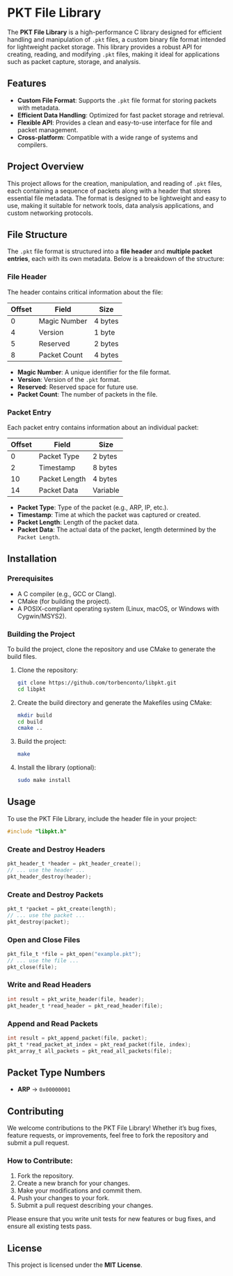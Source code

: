 # PKT File Library

The **PKT File Library** is a high-performance C library designed for efficient handling and manipulation of `.pkt` files, a custom binary file format intended for lightweight packet storage. This library provides a robust API for creating, reading, and modifying `.pkt` files, making it ideal for applications such as packet capture, storage, and analysis.

## Features

- **Custom File Format**: Supports the `.pkt` file format for storing packets with metadata.
- **Efficient Data Handling**: Optimized for fast packet storage and retrieval.
- **Flexible API**: Provides a clean and easy-to-use interface for file and packet management.
- **Cross-platform**: Compatible with a wide range of systems and compilers.

## Project Overview

This project allows for the creation, manipulation, and reading of `.pkt` files, each containing a sequence of packets along with a header that stores essential file metadata. The format is designed to be lightweight and easy to use, making it suitable for network tools, data analysis applications, and custom networking protocols.

## File Structure

The `.pkt` file format is structured into a **file header** and **multiple packet entries**, each with its own metadata. Below is a breakdown of the structure:

### File Header

The header contains critical information about the file:

| **Offset** | **Field**          | **Size**   |
|------------|--------------------|------------|
| 0          | Magic Number       | 4 bytes    |
| 4          | Version            | 1 byte     |
| 5          | Reserved           | 2 bytes    |
| 8          | Packet Count       | 4 bytes    |

- **Magic Number**: A unique identifier for the file format.
- **Version**: Version of the `.pkt` format.
- **Reserved**: Reserved space for future use.
- **Packet Count**: The number of packets in the file.

### Packet Entry

Each packet entry contains information about an individual packet:

| **Offset** | **Field**          | **Size**   |
|------------|--------------------|------------|
| 0          | Packet Type        | 2 bytes    |
| 2          | Timestamp          | 8 bytes    |
| 10         | Packet Length      | 4 bytes    |
| 14         | Packet Data        | Variable   |

- **Packet Type**: Type of the packet (e.g., ARP, IP, etc.).
- **Timestamp**: Time at which the packet was captured or created.
- **Packet Length**: Length of the packet data.
- **Packet Data**: The actual data of the packet, length determined by the `Packet Length`.

## Installation

### Prerequisites

- A C compiler (e.g., GCC or Clang).
- CMake (for building the project).
- A POSIX-compliant operating system (Linux, macOS, or Windows with Cygwin/MSYS2).

### Building the Project

To build the project, clone the repository and use CMake to generate the build files.

1. Clone the repository:

    ```bash
    git clone https://github.com/torbenconto/libpkt.git
    cd libpkt
    ```

2. Create the build directory and generate the Makefiles using CMake:

    ```bash
    mkdir build
    cd build
    cmake ..
    ```

3. Build the project:

    ```bash
    make
    ```

4. Install the library (optional):

    ```bash
    sudo make install
    ```

## Usage

To use the PKT File Library, include the header file in your project:

```c
#include "libpkt.h"
```

### Create and Destroy Headers

```c
pkt_header_t *header = pkt_header_create();
// ... use the header ...
pkt_header_destroy(header);
```

### Create and Destroy Packets

```c
pkt_t *packet = pkt_create(length);
// ... use the packet ...
pkt_destroy(packet);
```

### Open and Close Files

```c
pkt_file_t *file = pkt_open("example.pkt");
// ... use the file ...
pkt_close(file);
```

### Write and Read Headers

```c
int result = pkt_write_header(file, header);
pkt_header_t *read_header = pkt_read_header(file);
```

### Append and Read Packets

```c
int result = pkt_append_packet(file, packet);
pkt_t *read_packet_at_index = pkt_read_packet(file, index);
pkt_array_t all_packets = pkt_read_all_packets(file);
```

## Packet Type Numbers

- **ARP** → `0x00000001`

## Contributing

We welcome contributions to the PKT File Library! Whether it’s bug fixes, feature requests, or improvements, feel free to fork the repository and submit a pull request.

### How to Contribute:

1. Fork the repository.
2. Create a new branch for your changes.
3. Make your modifications and commit them.
4. Push your changes to your fork.
5. Submit a pull request describing your changes.

Please ensure that you write unit tests for new features or bug fixes, and ensure all existing tests pass.

## License

This project is licensed under the **MIT License**.